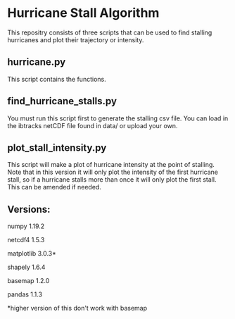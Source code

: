 # Hurricane Stall Algorithm

This repositry consists of three scripts that can be used to find stalling hurricanes and plot their trajectory or intensity.

## hurricane.py
This script contains the functions.

## find_hurricane_stalls.py
You must run this script first to generate the stalling csv file. You can load in the ibtracks netCDF file found in data/ or upload your own.

## plot_stall_intensity.py
This script will make a plot of hurricane intensity at the point of stalling. Note that in this version it will only plot the intensity of the first hurricane stall, so if a hurricane stalls more than once it will only plot the first stall. This can be amended if needed.

## Versions:
numpy                    1.19.2

netcdf4                  1.5.3

matplotlib               3.0.3*

shapely                  1.6.4

basemap                  1.2.0

pandas                   1.1.3

*higher version of this don't work with basemap
